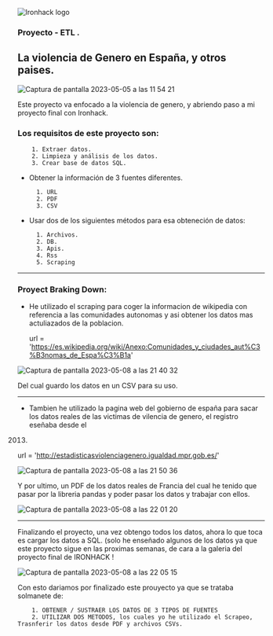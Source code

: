 
![Ironhack logo](https://i.imgur.com/1QgrNNw.png)
### Proyecto - ETL . 


## La violencia de Genero en España, y otros paises. 





![Captura de pantalla 2023-05-05 a las 11 54 21](https://user-images.githubusercontent.com/125477881/236429147-df33e2d7-86eb-4888-ab9f-eb7b0495f936.png)




Este proyecto va enfocado a la violencia de genero, y abriendo paso a mi proyecto final con Ironhack.





### Los requisitos de este proyecto son:



        1. Extraer datos.
        2. Limpieza y análisis de los datos.
        3. Crear base de datos SQL.
        

* Obtener la información de 3 fuentes diferentes.



        1. URL
        2. PDF
        3. CSV



* Usar dos de los siguientes métodos para esa obteneción de datos:
 
 
 
        1. Archivos.
        2. DB.
        3. Apis.   
        4. Rss
        5. Scraping
     
  
    
    
*******************************



### Proyect Braking Down:





* He utilizado el scraping para coger la informacion de wikipedia con referencia a las comunidades autonomas y asi obtener los datos mas actuliazados de la poblacion.





  url = 'https://es.wikipedia.org/wiki/Anexo:Comunidades_y_ciudades_aut%C3%B3nomas_de_Espa%C3%B1a'
  
  
  
  

![Captura de pantalla 2023-05-08 a las 21 40 32](https://user-images.githubusercontent.com/125477881/236917925-b279d4b4-dbe6-4f86-a719-4940a8e26275.png)




Del cual guardo los datos en un CSV para su uso.




*******************************





* Tambien he utilizado la pagina web del gobierno de españa para sacar los datos reales de las victimas de vilencia de genero, el registro eseñaba desde el 
2013. 

url  =  'http://estadisticasviolenciagenero.igualdad.mpr.gob.es/'


![Captura de pantalla 2023-05-08 a las 21 50 36](https://user-images.githubusercontent.com/125477881/236919977-f6100342-17ab-41c3-92f9-10009042366c.png)


Y por ultimo, un PDF de los datos reales de Francia del cual he tenido que pasar por la libreria pandas y poder pasar los datos y trabajar con ellos.


![Captura de pantalla 2023-05-08 a las 22 01 20](https://user-images.githubusercontent.com/125477881/236922063-aec442e7-b174-4fb4-876c-a8452c05ad93.png)



************************************



Finalizando el proyecto, una vez obtengo todos los datos, ahora lo que toca es cargar los datos a SQL. (solo he enseñado algunos de los datos ya que este proyecto
sigue en las proximas semanas, de cara a la galeria del proyecto final de IRONHACK !



![Captura de pantalla 2023-05-08 a las 22 05 15](https://user-images.githubusercontent.com/125477881/236922835-fb82d29f-4c22-4f44-81b3-81892904d7fb.png)



Con esto dariamos por finalizado este prouyecto ya que se trataba solmanete de:



        1. OBTENER / SUSTRAER LOS DATOS DE 3 TIPOS DE FUENTES 
        2. UTILIZAR DOS METODOS, los cuales yo he utilizado el Scrapeo, Trasnferir los datos desde PDF y archivos CSVs. 






